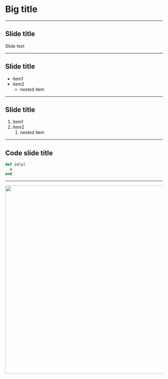 # Big title

---

## Slide title

Slide text

---

## Slide title

- item1
- item2
  - nested item

---

## Slide title

1. item1
1. item2
   1. nested item

---

## Code slide title

```ruby
def id(a)
  a
end
```

---

<img src="http://thecatapi.com/api/images/get?format=src&type=gif" width = 600>


